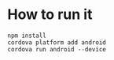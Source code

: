 # How to run it

    npm install
    cordova platform add android
    cordova run android --device


  
